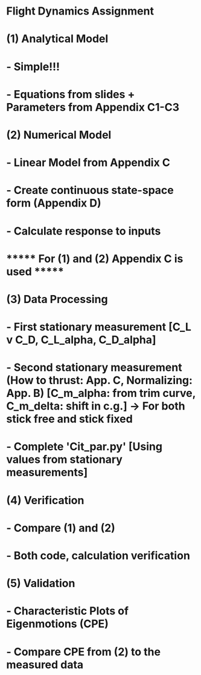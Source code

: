 # Flight Dynamics Assignment

# (1) Analytical Model
#           - Simple!!!
#           - Equations from slides + Parameters from Appendix C1-C3
# (2) Numerical Model
#           - Linear Model from Appendix C
#           - Create continuous state-space form (Appendix D)
#           - Calculate response to inputs
# ***** For (1) and (2) Appendix C is used *****
# (3) Data Processing
#           - First stationary measurement [C_L v C_D, C_L_alpha, C_D_alpha]
#           - Second stationary measurement (How to thrust: App. C, Normalizing: App. B) [C_m_alpha: from trim curve, C_m_delta: shift in c.g.] -> For both stick free and stick fixed
#           - Complete 'Cit_par.py' [Using values from stationary measurements]
# (4) Verification
#           - Compare (1) and (2)
#           - Both code, calculation verification
# (5) Validation
#           - Characteristic Plots of Eigenmotions (CPE)
#           - Compare CPE from (2) to the measured data